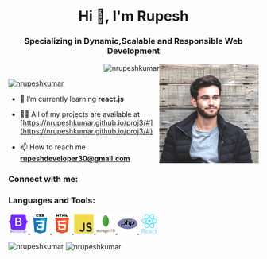 <h1 align="center">Hi 👋, I'm Rupesh</h1>
<h3 align="center">Specializing in Dynamic,Scalable and Responsible Web Development</h3>
<img align="right" width="200px" src="./my-profile-img.jpg">
<p align="right"> <img src="https://komarev.com/ghpvc/?username=nrupeshkumar&label=Profile%20views&color=0e75b6&style=flat" alt="nrupeshkumar" /> </p>

<p align="left"> <a href="https://github.com/ryo-ma/github-profile-trophy"><img src="https://github-profile-trophy.vercel.app/?username=nrupeshkumar" alt="nrupeshkumar" /></a> </p>

- 🌱 I’m currently learning **react.js**

- 👨‍💻 All of my projects are available at [https://nrupeshkumar.github.io/proj3/#](https://nrupeshkumar.github.io/proj3/#)

- 📫 How to reach me **rupeshdeveloper30@gmail.com**

<h3 align="left">Connect with me:</h3>
<p align="left">
</p>

<h3 align="left">Languages and Tools:</h3>
<p align="left"> <a href="https://getbootstrap.com" target="_blank" rel="noreferrer"> <img src="https://raw.githubusercontent.com/devicons/devicon/master/icons/bootstrap/bootstrap-plain-wordmark.svg" alt="bootstrap" width="40" height="40"/> </a> <a href="https://www.w3schools.com/css/" target="_blank" rel="noreferrer"> <img src="https://raw.githubusercontent.com/devicons/devicon/master/icons/css3/css3-original-wordmark.svg" alt="css3" width="40" height="40"/> </a> <a href="https://www.w3.org/html/" target="_blank" rel="noreferrer"> <img src="https://raw.githubusercontent.com/devicons/devicon/master/icons/html5/html5-original-wordmark.svg" alt="html5" width="40" height="40"/> </a> <a href="https://developer.mozilla.org/en-US/docs/Web/JavaScript" target="_blank" rel="noreferrer"> <img src="https://raw.githubusercontent.com/devicons/devicon/master/icons/javascript/javascript-original.svg" alt="javascript" width="40" height="40"/> </a> <a href="https://www.mongodb.com/" target="_blank" rel="noreferrer"> <img src="https://raw.githubusercontent.com/devicons/devicon/master/icons/mongodb/mongodb-original-wordmark.svg" alt="mongodb" width="40" height="40"/> </a> <a href="https://www.php.net" target="_blank" rel="noreferrer"> <img src="https://raw.githubusercontent.com/devicons/devicon/master/icons/php/php-original.svg" alt="php" width="40" height="40"/> </a> <a href="https://reactjs.org/" target="_blank" rel="noreferrer"> <img src="https://raw.githubusercontent.com/devicons/devicon/master/icons/react/react-original-wordmark.svg" alt="react" width="40" height="40"/> </a> </p>

<p><img align="left" src="https://github-readme-stats.vercel.app/api/top-langs?username=nrupeshkumar&show_icons=true&locale=en&layout=compact" alt="nrupeshkumar" /></p>

<p>&nbsp;<img align="center" src="https://github-readme-stats.vercel.app/api?username=nrupeshkumar&show_icons=true&locale=en" alt="nrupeshkumar" /></p>

